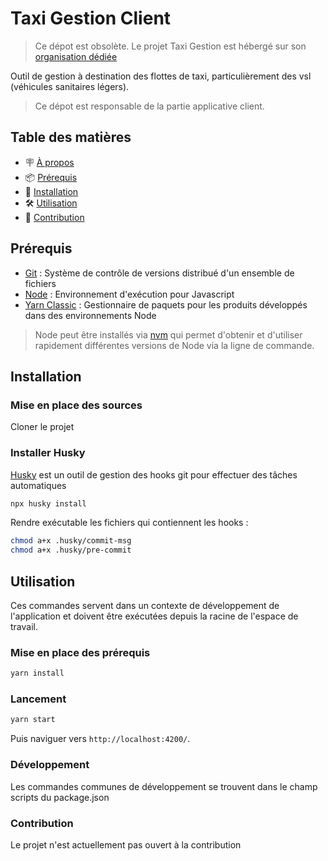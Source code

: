 # Taxi Gestion Client

> Ce dépot est obsolète. Le projet Taxi Gestion est hébergé sur son [organisation dédiée](https://github.com/taxi-gestion)

Outil de gestion à destination des flottes de taxi, particulièrement des vsl (véhicules sanitaires légers).

> Ce dépot est responsable de la partie applicative client.

## Table des matières

- 🪧 [À propos](#à-propos)
- 📦 [Prérequis](#prérequis)
- 🚀 [Installation](#installation)
- 🛠️ [Utilisation](#utilisation)
- 🤝 [Contribution](#contribution)

## Prérequis

- [Git](https://git-scm.com/) : Système de contrôle de versions distribué d'un ensemble de fichiers
- [Node](https://nodejs.org/) : Environnement d'exécution pour Javascript
- [Yarn Classic](https://classic.yarnpkg.com) : Gestionnaire de paquets pour les produits développés dans des environnements Node

> Node peut être installés via [nvm](https://github.com/nvm-sh/nvm) qui permet d'obtenir et d'utiliser rapidement différentes versions de Node via la ligne de commande.

## Installation

### Mise en place des sources

Cloner le projet

### Installer Husky

[Husky](https://typicode.github.io/husky) est un outil de gestion des hooks git pour effectuer des tâches automatiques

```bash
npx husky install
```

Rendre exécutable les fichiers qui contiennent les hooks :

```bash
chmod a+x .husky/commit-msg
chmod a+x .husky/pre-commit
```

## Utilisation

Ces commandes servent dans un contexte de développement de l'application et doivent être exécutées depuis la racine de l'espace de travail.

### Mise en place des prérequis

```bash
yarn install
```

### Lancement

```bash
yarn start
```

Puis naviguer vers `http://localhost:4200/`.

### Développement

Les commandes communes de développement se trouvent dans le champ scripts du package.json

### Contribution

Le projet n'est actuellement pas ouvert à la contribution
